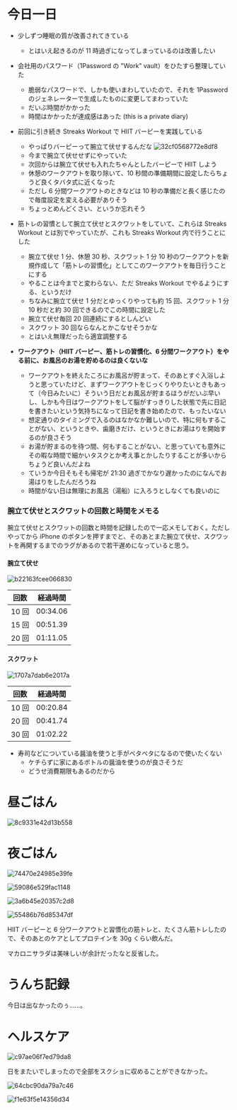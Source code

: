 # 今日一日
- 少しずつ睡眠の質が改善されてきている
    - とはいえ起きるのが 11 時過ぎになってしまっているのは改善したい

- 会社用のパスワード（1Password の "Work" vault）をひたすら整理していた
    - 脆弱なパスワードで、しかも使いまわしていたので、それを 1Password のジェネレーターで生成したものに変更してまわっていた
    - だいぶ時間がかかった
    - 時間はかかったが達成感はあった
 (this is a private diary)

- 前回に引き続き Streaks Workout で HIIT バーピーを実践している
    - やっぱりバーピーって腕立て伏せするんだな
![32cf0568772e8df8](https://noraworld.github.io/box-bulbasaur/2019/11/32cf0568772e8df8.png)
    - 今まで腕立て伏せせずにやっていた
    - 次回からは腕立て伏せも入れたちゃんとしたバーピーで HIIT しよう
    - 休憩のワークアウトを取り除いて、10 秒間の準備期間に設定したらちょうど良くタバタ式に近くなった
    - ただし 6 分間ワークアウトのときなどは 10 秒の準備だと長く感じたので毎度設定を変える必要がありそう
    - ちょっとめんどくさい、というか忘れそう

- 筋トレの習慣として腕立て伏せとスクワットをしていて、これらは Streaks Workout とは別でやっていたが、これも Streaks Workout 内で行うことにした
    - 腕立て伏せ 1 分、休憩 30 秒、スクワット 1 分 10 秒のワークアウトを新規作成して「筋トレの習慣化」としてこのワークアウトを毎日行うことにする
    - やることは今までと変わらない、ただ Streaks Workout でやるようにする、というだけ
    - ちなみに腕立て伏せ 1 分だとゆっくりやっても約 15 回、スクワット 1 分 10 秒だと約 30 回できるのでこの時間に設定した
    - 腕立て伏せ毎回 20 回連続にするとしんどい
    - スクワット 30 回ならなんとかこなせそうかな
    - とはいえ無理だったら適宜調整する

- **ワークアウト（HIIT バーピー、筋トレの習慣化、6 分間ワークアウト）をやる前に、お風呂のお湯を貯めるのは良くないな**
    - ワークアウトを終えたころにお風呂が貯まって、そのあとすぐ入浴しようと思っていたけど、まずワークアウトをじっくりやりたいときもあって（今日みたいに）そういう日だとお風呂が貯まるほうがだいぶ早いし、しかも今日はワークアウトをして脳がすっきりした状態で先に日記を書きたいという気持ちになって日記を書き始めたので、もったいない
    - 想定通りのタイミングで入るのはなかなか難しいので、特に何もすることがない、というときや、歯磨きだけ、というときにお湯はりを開始するのが良さそう
    - お湯が貯まるのを待つ間、何もすることがない、と思っていても意外にその暇な時間で細かいタスクとか考え事とかしたりすることが多いからちょうど良いんだよね
    - ていうか今日そもそも帰宅が 21:30 過ぎでかなり遅かったのになんでお湯はりをしたんだろうね
    - 時間がない日は無理にお風呂（湯船）に入ろうとしなくても良いのに

### 腕立て伏せとスクワットの回数と時間をメモる
腕立て伏せとスクワットの回数と時間を記録したので一応メモしておく。ただしやってから iPhone のボタンを押すまでと、そのあとまた腕立て伏せ、スクワットを再開するまでのラグがあるので若干遅めになっていると思う。

#### 腕立て伏せ
![b22163fcee066830](https://noraworld.github.io/box-bulbasaur/2019/11/b22163fcee066830.png)

| 回数 | 経過時間 |
|---|---|
| 10 回 | 00:34.06 |
| 15 回 | 00:51.39 |
| 20 回 | 01:11.05 |

#### スクワット
![1707a7dab6e2017a](https://noraworld.github.io/box-bulbasaur/2019/11/1707a7dab6e2017a.png)

| 回数 | 経過時間 |
|---|---|
| 10 回 | 00:20.84 |
| 20 回 | 00:41.74 |
| 30 回 | 01:02.22 |

- 寿司などについている醤油を使うと手がベタベタになるので使いたくない
    - ケチらずに家にあるボトルの醤油を使うのが良さそうだ
    - どうせ消費期限もあるのだから

# 昼ごはん
![8c9331e42d13b558](https://noraworld.github.io/box-bulbasaur/2019/11/8c9331e42d13b558.jpg)

# 夜ごはん
![74470e24985e39fe](https://noraworld.github.io/box-bulbasaur/2019/11/74470e24985e39fe.jpg)

![59086e529fac1148](https://noraworld.github.io/box-bulbasaur/2019/11/59086e529fac1148.jpg)

![3a6b45e20357c2d8](https://noraworld.github.io/box-bulbasaur/2019/11/3a6b45e20357c2d8.jpg)

![55486b76d85347df](https://noraworld.github.io/box-bulbasaur/2019/11/55486b76d85347df.jpg)

HIIT バーピーと 6 分ワークアウトと習慣化の筋トレと、たくさん筋トレしたので、そのあとのケアとしてプロテインを 30g くらい飲んだ。

マカロニサラダは美味しいが余計だったなと反省した。

# うんち記録
今日は出なかったのぅ......。

# ヘルスケア
![c97ae06f7ed79da8](https://noraworld.github.io/box-bulbasaur/2019/11/c97ae06f7ed79da8.png)

日をまたいでしまったので全部をスクショに収めることができなかった。

![64cbc90da79a7c46](https://noraworld.github.io/box-bulbasaur/2019/11/64cbc90da79a7c46.png)

![f1e63f5e14356d34](https://noraworld.github.io/box-bulbasaur/2019/11/f1e63f5e14356d34.jpg)
